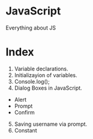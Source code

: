 # JavaScript
Everything about JS

# Index
1) Variable declarations.
2) Initializayion of variables.
3) Console.log();
4) Dialog Boxes in JavaScript.
  - Alert
  - Prompt
  - Confirm
5) Saving username via prompt.
6) Constant